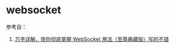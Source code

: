 
# websocket
参考自：
1. [万字详解，带你彻底掌握 WebSocket 用法（至尊典藏版）写的不错](https://blog.csdn.net/guoqi_666/article/details/137260613)


